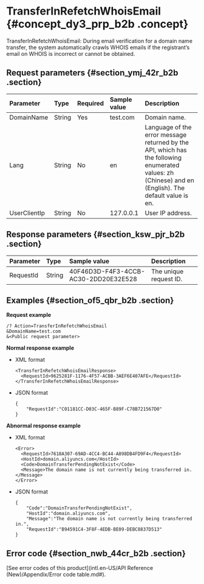 # TransferInRefetchWhoisEmail {#concept_dy3_prp_b2b .concept}

TransferInRefetchWhoisEmail: During email verification for a domain name transfer, the system automatically crawls WHOIS emails if the registrant’s email on WHOIS is incorrect or cannot be obtained.

## Request parameters {#section_ymj_42r_b2b .section}

|Parameter|Type|Required|Sample value|Description|
|:--------|:---|:-------|:-----------|:----------|
|DomainName|String|Yes|test.com|Domain name.|
|Lang|String|No|en|Language of the error message returned by the API, which has the following enumerated values: zh \(Chinese\) and en \(English\). The default value is en.|
|UserClientIp|String|No|127.0.0.1|User IP address.|

## Response parameters {#section_ksw_pjr_b2b .section}

|Parameter|Type|Sample value|Description|
|:--------|:---|:-----------|:----------|
|RequestId|String|40F46D3D-F4F3-4CCB-AC30-2DD20E32E528|The unique request ID.|

## Examples {#section_of5_qbr_b2b .section}

**Request example**

```
/? Action=TransferInRefetchWhoisEmail
&DomainName=test.com
&<Public request parameter>
```

**Normal response example**

-   XML format

    ```
    <TransferInRefetchWhoisEmailResponse>
      <RequestId>9625281F-1176-4F57-ACBB-3AEF6E407AFE</RequestId>
    </TransferInRefetchWhoisEmailResponse>
    ```

-   JSON format

    ```
    {
        "RequestId":"C01181CC-D03C-465F-B89F-C78B721567D0"
    }
    ```


**Abnormal response example**

-   XML format

    ```
    <Error>
      <RequestId>7618A307-69AD-4CC4-BC44-A898DB4FD9F4</RequestId>
      <HostId>domain.aliyuncs.com</HostId>
      <Code>DomainTransferPendingNotExist</Code>
      <Message>The domain name is not currently being transferred in.</Message>
    </Error>
    ```

-   JSON format

    ```
    {
        "Code":"DomainTransferPendingNotExist",
        "HostId":"domain.aliyuncs.com",
        "Message":"The domain name is not currently being transferred in.",
        "RequestId":"B94591C4-3F8F-4EDB-BE09-DEBC8837D513"
    }
    ```


## Error code {#section_nwb_44cr_b2b .section}

[See error codes of this product](intl.en-US/API Reference (New)/Appendix/Error code table.md#).

